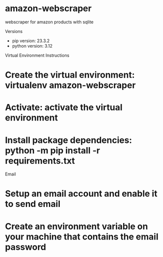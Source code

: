 # amazon-webscraper
webscraper for amazon products with sqlite

Versions
- pip version: 23.3.2
- python version: 3.12
  
Virtual Environment Instructions
  #  Create the virtual environment: virtualenv amazon-webscraper
  #  Activate: activate the virtual environment
  #  Install package dependencies: python -m pip install -r requirements.txt

  Email
  # Setup an email account and enable it to send email
  # Create an environment variable on your machine that contains the email password
  
  
